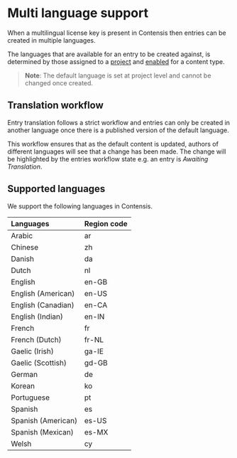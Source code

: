 # Multi language support
When a multilingual license key is present in Contensis then entries can be created in multiple languages.

The languages that are available for an entry to be created against, is determined by those assigned to a [project](/projects/update-a-project.md) and [enabled](/content-types/enable-disable-languages.md) for a content type.

> **Note**: The default language is set at project level and cannot be changed once created.

## Translation workflow
Entry translation follows a strict workflow and entries can only be created in another language once there is a published version of the default language. 

This workflow ensures that as the default content is updated, authors of different languages will see that a change has been made. The change will be highlighted by the entries workflow state e.g. an entry is *Awaiting Translation*.

## Supported languages
We support the following languages in Contensis.

| Languages | Region code  |
|:--|:--|
| Arabic | ar |
| Chinese | zh |
| Danish | da |
| Dutch | nl |
| English | en-GB  |
| English (American) | en-US |
| English (Canadian) | en-CA |
| English (Indian) | en-IN |
| French | fr |
| French (Dutch) | fr-NL|
| Gaelic (Irish) | ga-IE |
| Gaelic (Scottish) | gd-GB |
| German | de |
| Korean | ko |
| Portuguese | pt |
| Spanish | es |
| Spanish (American) | es-US |
| Spanish (Mexican) | es-MX |
| Welsh | cy |
